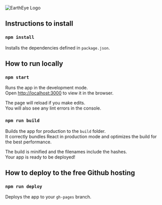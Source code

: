 ![EarthEye Logo](https://i.imgur.com/MuaFfYT.png)

## Instructions to install

### `npm install`
 
Installs the dependencies defined in `package.json`.

## How to run locally
### `npm start`

Runs the app in the development mode.<br>
Open [http://localhost:3000](http://localhost:3000) to view it in the browser.

The page will reload if you make edits.<br>
You will also see any lint errors in the console.


### `npm run build`

Builds the app for production to the `build` folder.<br>
It correctly bundles React in production mode and optimizes the build for the best performance.

The build is minified and the filenames include the hashes.<br>
Your app is ready to be deployed!

## How to deploy to the free Github hosting
### `npm run deploy`

Deploys the app to your `gh-pages` branch.
